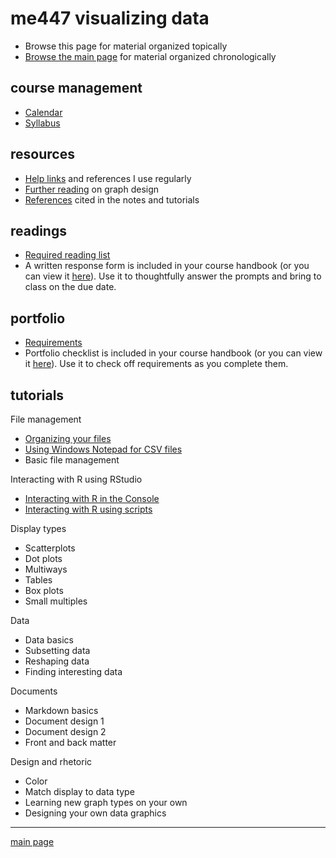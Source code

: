 
me447 visualizing data
======================

-   Browse this page for material organized topically
-   [Browse the main page](../README.md) for material organized chronologically

course management
-----------------

-   [Calendar](../cm/admin-02_calendar.pdf)
-   [Syllabus](../cm/admin-03_syllabus.md)

resources
---------

-   [Help links](../cm/admin-04_getting-help.md) and references I use regularly
-   [Further reading](http://www.graphdoctor.com/archives/154) on graph design
-   [References](../cm/admin-05_references.md) cited in the notes and tutorials

readings
--------

-   [Required reading list](../cm/read-02_reading-list.md)
-   A written response form is included in your course handbook (or you can view it [here](cm/read-01_reading-response-form.pdf)). Use it to thoughtfully answer the prompts and bring to class on the due date.

portfolio
---------

-   [Requirements](../cm/folio-01_portfolio-requirements.md)
-   Portfolio checklist is included in your course handbook (or you can view it [here](cm/folio-02_portfolio-checklist.pdf)). Use it to check off requirements as you complete them.

tutorials
---------

File management

-   [Organizing your files](../cm/tut-01_organize-files.md)
-   [Using Windows Notepad for CSV files](../cm/tut-04_notepad-for-csv.md)
-   Basic file management

Interacting with R using RStudio

-   [Interacting with R in the Console](../cm/tut-02_using-console.md)
-   [Interacting with R using scripts](../cm/tut-03_using-scripts.md)

Display types

-   Scatterplots
-   Dot plots
-   Multiways
-   Tables
-   Box plots
-   Small multiples

Data

-   Data basics
-   Subsetting data
-   Reshaping data
-   Finding interesting data

Documents

-   Markdown basics
-   Document design 1
-   Document design 2
-   Front and back matter

Design and rhetoric

-   Color
-   Match display to data type
-   Learning new graph types on your own
-   Designing your own data graphics

------------------------------------------------------------------------

[main page](../README.md)
